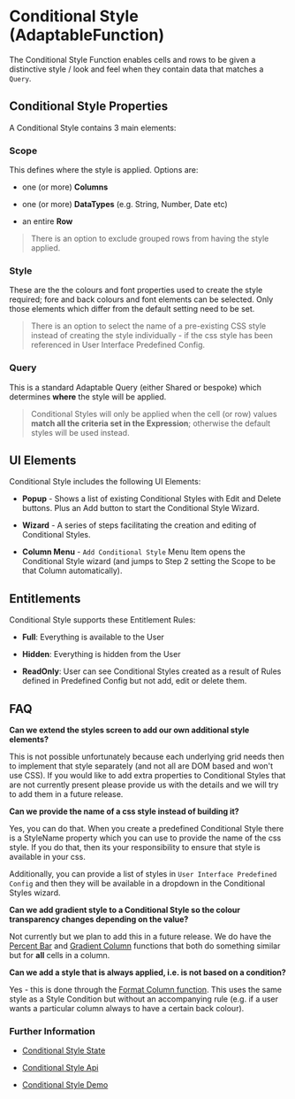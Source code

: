 # Conditional Style (AdaptableFunction)

The Conditional Style Function enables cells and rows to be given a distinctive style / look and feel when they contain data that matches a `Query`.

## Conditional Style Properties

A Conditional Style contains 3 main elements:

### Scope

This defines where the style is applied.  Options are:

- one (or more) **Columns**

- one (or more) **DataTypes** (e.g. String, Number, Date etc)

- an entire **Row**

> There is an option to exclude grouped rows from having the style applied.

### Style

These are the the colours and font properties used to create the style required; fore and back colours and font elements can be selected. Only those elements which differ from the default setting need to be set.

> There is an option to select the name of a pre-existing CSS style instead of creating the style individually - if the css style has been referenced in User Interface Predefined Config.


### Query

This is a standard Adaptable Query (either Shared or bespoke) which determines **where** the style will be applied.

> Conditional Styles will only be applied when the cell (or row) values **match all the criteria set in the Expression**; otherwise the default styles will be used instead.

## UI Elements

Conditional Style includes the following UI Elements:

- **Popup** - Shows a list of existing Conditional Styles with Edit and Delete buttons.  Plus an Add button to start the Conditional Style Wizard.

- **Wizard** - A series of steps facilitating the creation and editing of Conditional Styles.

- **Column Menu** - `Add Conditional Style` Menu Item opens the Conditional Style wizard (and jumps to Step 2 setting the Scope to be that Column automatically).

## Entitlements
Conditional Style supports these Entitlement Rules:

- **Full**: Everything is available to the User

- **Hidden**: Everything is hidden from the User

- **ReadOnly**: User can see Conditional Styles created as a result of Rules defined in Predefined Config but not add, edit or delete them.

## FAQ

**Can we extend the styles screen to add our own additional style elements?**

This is not possible unfortunately because each underlying grid needs then to implement that style separately (and not all are DOM based and won't use CSS). If you would like to add extra properties to Conditional Styles that are not currently present please provide us with the details and we will try to add them in a future release.

**Can we provide the name of a css style instead of building it?**

Yes, you can do that. When you create a predefined Conditional Style there is a StyleName property which you can use to provide the name of the css style. If you do that, then its your responsibility to ensure that style is available in your css. 

Additionally, you can provide a list of styles in `User Interface Predefined Config` and then they will be available in a dropdown in the Conditional Styles wizard.

**Can we add gradient style to a Conditional Style so the colour transparency changes depending on the value?**

Not currently but we plan to add this in a future release. We do have the [Percent Bar](percent-bar-function.md) and [Gradient Column](gradient-column-function.md) functions that both do something similar but for **all** cells in a column.

**Can we add a style that is always applied, i.e. is not based on a condition?**

Yes - this is done through the [Format Column function](format-column-function.md). This uses the same style as a Style Condition but without an accompanying rule (e.g. if a user wants a particular column always to have a certain back colour).

### Further Information

- [Conditional Style State](https://api.adaptabletools.com/interfaces/_src_predefinedconfig_conditionalstylestate_.conditionalstylestate.html)

- [Conditional Style Api](https://api.adaptabletools.com/interfaces/_src_api_conditionalstyleapi_.conditionalstyleapi.html)

- [Conditional Style Demo](https://demo.adaptabletools.com/style/aggridconditionalstyledemo)